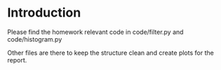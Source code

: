 # Introduction

Please find the homework relevant code in code/filter.py and code/histogram.py

Other files are there to keep the structure clean and create plots for the report.
